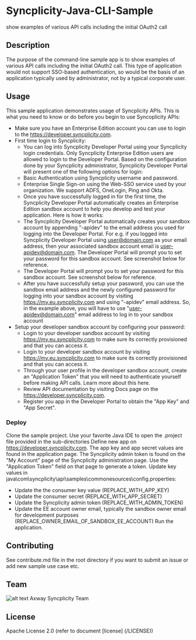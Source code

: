 # Syncplicity-Java-CLI-Sample
show examples of various API calls including the initial OAuth2 call

## Description
The purpose of the command-line sample app is to show examples of various API calls including the initial OAuth2 call. This type of application would not support SSO-based authentication, so would be the basis of an application typically used by administrator, not by a typical corporate user.


## Usage
This sample application demonstrates usage of Syncplicity APIs. This is what you need to know or do before you begin to use Syncoplicity APIs:
* Make sure you have an Enterprise Edition account you can use to login to the https://developer.syncplicity.com.
 * First time login to Syncplicity:
   * You can log into Syncplicity Developer Portal using your Syncplicity login credentials. Only Syncplicity Enterprise Edition users are allowed to login to the Developer Portal. Based on the configuration done by your Syncplicity administrator, Syncplicity Developer Portal will present one of the following options for login:
    * Basic Authentication using Syncplicity username and password.
    * Enterprise Single Sign-on using the Web-SSO service used by your organization. We support ADFS, OneLogin, Ping and Okta.
   * Once you have successfully logged in for the first time, the Syncplicity Developer Portal automatically creates an Enterprise Edition sandbox account to help you develop and test your application. Here is how it works:
    * The Syncplicity Developer Portal automatically creates your sandbox account by appending "-apidev" to the email address you used for logging into the Developer Portal. For e.g. if you logged into Syncplicity Developer Portal using user@domain.com as your email address, then your associated sandbox account email is user-apidev@domain.com.
The Developer Portal will prompt you to set your password for this sandbox account. See screenshot below for reference.
    * The Developer Portal will prompt you to set your password for this sandbox account. See screenshot below for reference.
    * After you have successfully setup your password, you can use the sandbox email address and the newly configured password for logging into your sandbox account by visiting https://my.eu.syncplicity.com and using "-apidev" email address. So, in the example above, you will have to use "user-apidev@domain.com" email address to log in to your sandbox account
* Setup your developer sandbox account by configuring your password:
  * Login to your developer sandbox account by visiting https://my.eu.syncplicity.com to make sure its correctly provisioned and that you can access it.
  * Login to your developer sandbox account by visiting https://my.eu.syncplicity.com to make sure its correctly provisioned and that you can access it.
  * Through your user profile in the developer sandbox account, create an "Application Token" that you will need to authenticate yourself before making API calls. Learn more about this here.
  * Review API documentation by visiting Docs page on the https://developer.syncplicity.com.
  * Register you app in the Developer Portal to obtain the "App Key" and "App Secret". 
  
### Deploy
Clone the sample project.
Use your favorite Java IDE to open the .project file provided in the sub-directories
Define new app on https://developer.syncplicity.com. The app key and app secret values are found in the application page. The Syncplicity admin token is found on the "My Account" page of the Syncplicity administration page. Use the "Application Token" field on that page to generate a token.
Update key values in java\com\syncplicity\api\samples\commonesources\config.properties:
* Update the the consumer key value (REPLACE_WITH_APP_KEY)
* Update the consumer secret (REPLACE_WITH_APP_SECRET)
* Update the Syncplicity admin token (REPLACE_WITH_ADMIN_TOKEN)
* Update the EE account owner email, typically the sandbox owner email for development purposes (REPLACE_OWNER_EMAIL_OF_SANDBOX_EE_ACCOUNT)
Run the application.

## Contributing
See contribute.md file in the root directory if you want to submit an issue or add new sample use case etc.

## Team

![alt text][Axwaylogo] Axway Syncplicity Team

[Axwaylogo]: https://github.com/Axway-API-Management/Common/blob/master/img/AxwayLogoSmall.png  "Axway logo"


## License
Apache License 2.0 (refer to document [license] (/LICENSE))
